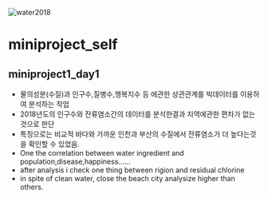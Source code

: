 ![water2018](https://user-images.githubusercontent.com/85270844/125163010-0a72c500-e1c6-11eb-86e0-758a81a5e83e.png)
# miniproject_self
## miniproject1_day1
* 물의성분(수질)과 인구수,질병수,행복지수 등 에관한 상관관계를 빅데이터를 이용하여 분석하는 작업
* 2018년도의 인구수와 잔류염소간의 데이터를 분석한결과 지역에관한 편차가 없는것으로 판단
* 특징으로는 비교적 바다와 가까운 인천과 부산의 수질에서 잔류염소가 더 높다는것을 확인할 수 있었음.
* One the correlation between water ingredient and population,disease,happiness......
* after analysis i check one thing between rigion and residual chlorine 
* in spite of clean water, close the beach city analysize higher than others.   
